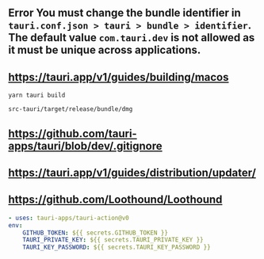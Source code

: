 ## Error You must change the bundle identifier in `tauri.conf.json > tauri > bundle > identifier`. The default value `com.tauri.dev` is not allowed as it must be unique across applications.

## https://tauri.app/v1/guides/building/macos

```shell
yarn tauri build
```

`src-tauri/target/release/bundle/dmg`

## https://github.com/tauri-apps/tauri/blob/dev/.gitignore

## https://tauri.app/v1/guides/distribution/updater/

## https://github.com/Loothound/Loothound

```yml
- uses: tauri-apps/tauri-action@v0
env:
    GITHUB_TOKEN: ${{ secrets.GITHUB_TOKEN }}
    TAURI_PRIVATE_KEY: ${{ secrets.TAURI_PRIVATE_KEY }}
    TAURI_KEY_PASSWORD: ${{ secrets.TAURI_KEY_PASSWORD }}
```
